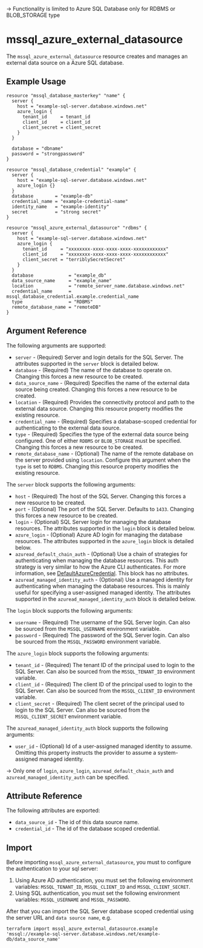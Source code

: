 -> Functionality is limited to Azure SQL Database only for RDBMS or BLOB_STORAGE type

# mssql_azure_external_datasource

The `mssql_azure_external_datasource` resource creates and manages an external data source on a Azure SQL database.


## Example Usage

```hcl
resource "mssql_database_masterkey" "name" {
  server {
    host = "example-sql-server.database.windows.net"
    azure_login {
      tenant_id     = tenant_id
      client_id     = client_id
      client_secret = client_secret
    }
  }

  database = "dbname"
  password = "strongpassword"
}

resource "mssql_database_credential" "example" {
  server {
    host = "example-sql-server.database.windows.net"
    azure_login {}
  }
  database        = "example-db"
  credential_name = "example-credential-name"
  identity_name   = "example-identity"
  secret          = "strong secret"
}

resource "mssql_azure_external_datasource" "rdbms" {
  server {
    host = "example-sql-server.database.windows.net"
    azure_login {
      tenant_id     = "xxxxxxxx-xxxx-xxxx-xxxx-xxxxxxxxxxxx"
      client_id     = "xxxxxxxx-xxxx-xxxx-xxxx-xxxxxxxxxxxx"
      client_secret = "terriblySecretSecret"
    }
  }
  database             = "example_db"
  data_source_name     = "example_name"
  location             = "remote_server_name.database.windows.net"
  credential_name      = mssql_database_credential.example.credential_name
  type                 = "RDBMS"
  remote_database_name = "remoteDB"
}
```
## Argument Reference

The following arguments are supported:

* `server` - (Required) Server and login details for the SQL Server. The attributes supported in the `server` block is detailed below.
* `database` - (Required) The name of the database to operate on. Changing this forces a new resource to be created.
* `data_source_name` - (Required) Specifies the name of the external data source being created. Changing this forces a new resource to be created.
* `location` - (Required) Provides the connectivity protocol and path to the external data source. Changing this resource property modifies the existing resource.
* `credential_name` - (Required) Specifies a database-scoped credential for authenticating to the external data source.
* `type` - (Required) Specifies the type of the external data source being configured. One of either `RDBMS` or `BLOB_STORAGE` must be specified. Changing this forces a new resource to be created.
* `remote_database_name` - (Optional) The name of the remote database on the server provided using `location`. Configure this argument when the `type` is set to `RDBMS`. Changing this resource property modifies the existing resource.

The `server` block supports the following arguments:

* `host` - (Required) The host of the SQL Server. Changing this forces a new resource to be created.
* `port` - (Optional) The port of the SQL Server. Defaults to `1433`. Changing this forces a new resource to be created.
* `login` - (Optional) SQL Server login for managing the database resources. The attributes supported in the `login` block is detailed below.
* `azure_login` - (Optional) Azure AD login for managing the database resources. The attributes supported in the `azure_login` block is detailed below.
* `azuread_default_chain_auth` - (Optional) Use a chain of strategies for authenticating when managing the database resources. This auth strategy is very similar to how the Azure CLI authenticates. For more information, see [DefaultAzureCredential](https://github.com/Azure/azure-sdk-for-go/wiki/Set-up-Your-Environment-for-Authentication#configure-defaultazurecredential). This block has no attributes.
* `azuread_managed_identity_auth` - (Optional) Use a managed identity for authenticating when managing the database resources. This is mainly useful for specifying a user-assigned managed identity. The attributes supported in the `azuread_managed_identity_auth` block is detailed below.

The `login` block supports the following arguments:

* `username` - (Required) The username of the SQL Server login. Can also be sourced from the `MSSQL_USERNAME` environment variable.
* `password` - (Required) The password of the SQL Server login. Can also be sourced from the `MSSQL_PASSWORD` environment variable.

The `azure_login` block supports the following arguments:

* `tenant_id` - (Required) The tenant ID of the principal used to login to the SQL Server. Can also be sourced from the `MSSQL_TENANT_ID` environment variable.
* `client_id` - (Required) The client ID of the principal used to login to the SQL Server. Can also be sourced from the `MSSQL_CLIENT_ID` environment variable.
* `client_secret` - (Required) The client secret of the principal used to login to the SQL Server. Can also be sourced from the `MSSQL_CLIENT_SECRET` environment variable.

The `azuread_managed_identity_auth` block supports the following arguments:

* `user_id` - (Optional) Id of a user-assigned managed identity to assume. Omitting this property instructs the provider to assume a system-assigned managed identity.

-> Only one of `login`, `azure_login`, `azuread_default_chain_auth` and `azuread_managed_identity_auth` can be specified.

## Attribute Reference

The following attributes are exported:

* `data_source_id` - The id of this data source name.
* `credential_id` - The id of the database scoped credential.

## Import

Before importing `mssql_azure_external_datasource`, you must to configure the authentication to your sql server:

1. Using Azure AD authentication, you must set the following environment variables: `MSSQL_TENANT_ID`, `MSSQL_CLIENT_ID` and `MSSQL_CLIENT_SECRET`.
2. Using SQL authentication, you must set the following environment variables: `MSSQL_USERNAME` and `MSSQL_PASSWORD`.

After that you can import the SQL Server database scoped credential using the server URL and `data source name`, e.g.

```shell
terraform import mssql_azure_external_datasource.example 'mssql://example-sql-server.database.windows.net/example-db/data_source_name'
```
